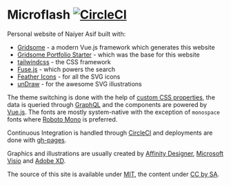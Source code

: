 # Microflash [![CircleCI](https://circleci.com/gh/Microflash/microflash.github.io.svg?style=svg)](https://circleci.com/gh/Microflash/microflash.github.io)

Personal website of Naiyer Asif built with:

- [Gridsome](https://gridsome.org/) - a modern Vue.js framework which generates this website
- [Gridsome Portfolio Starter](https://github.com/drehimself/gridsome-portfolio-starter) - which was the base for this website
- [tailwindcss](https://tailwindcss.com/) - the CSS framework
- [Fuse.js](https://fusejs.io/) - which powers the search
- [Feather Icons](https://feathericons.com/) - for all the SVG icons
- [unDraw](https://undraw.co) - for the awesome SVG illustrations

The theme switching is done with the help of [custom CSS properties](https://alligator.io/css/theming-custom-properties/), the data is queried through [GraphQL](https://graphql.org/) and the components are powered by [Vue.js](https://vuejs.org/). The fonts are mostly system-native with the exception of `monospace` fonts where [Roboto Mono](https://fonts.google.com/specimen/Roboto+Mono) is preferred.

Continuous Integration is handled through [CircleCI](https://circleci.com/) and deployments are done with [gh-pages](https://github.com/tschaub/gh-pages). 

Graphics and illustrations are usually created by [Affinity Designer](https://affinity.serif.com/en-gb/designer/), [Microsoft Visio](https://products.office.com/en-in/visio/flowchart-software) and [Adobe XD](https://www.adobe.com/in/products/xd.html).

The source of this site is available under [MIT](./LICENSE), the content under [CC by SA](https://creativecommons.org/licenses/by-sa/4.0/).
